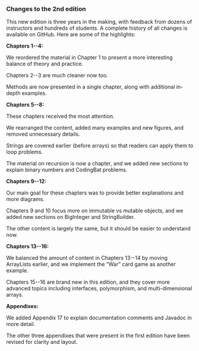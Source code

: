 ###  Changes to the 2nd edition


This new edition is three years in the making, with feedback from dozens of instructors and hundreds of students.
A complete history of all changes is available on GitHub.
Here are some of the highlights:



**Chapters 1--4:**



We reordered the material in Chapter 1 to present a more interesting balance of theory and practice.

Chapters 2--3 are much cleaner now too.

Methods are now presented in a single chapter, along with additional in-depth examples.



**Chapters 5--8:**



These chapters received the most attention.

We rearranged the content, added many examples and new figures, and removed unnecessary details.

Strings are covered earlier (before arrays) so that readers can apply them to loop problems.

The material on recursion is now a chapter, and we added new sections to explain binary numbers and CodingBat problems.



**Chapters 9--12:**



Our main goal for these chapters was to provide better explanations and more diagrams.

Chapters 9 and 10 focus more on immutable vs mutable objects, and we added new sections on BigInteger and StringBuilder.

The other content is largely the same, but it should be easier to understand now.



**Chapters 13--16:**



We balanced the amount of content in Chapters 13--14 by moving ArrayLists earlier, and we implement the “War” card game as another example.

Chapters 15--16 are brand new in this edition, and they cover more advanced topics including interfaces, polymorphism, and multi-dimensional arrays.



**Appendixes:**



We added Appendix 17 to explain documentation comments and Javadoc in more detail.

The other three appendixes that were present in the first edition have been revised for clarity and layout.